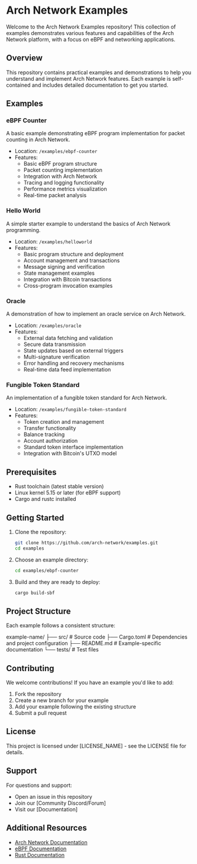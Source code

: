 # Arch Network Examples

Welcome to the Arch Network Examples repository! This collection of examples demonstrates various features and capabilities of the Arch Network platform, with a focus on eBPF and networking applications.

## Overview

This repository contains practical examples and demonstrations to help you understand and implement Arch Network features. Each example is self-contained and includes detailed documentation to get you started.

## Examples

### eBPF Counter
A basic example demonstrating eBPF program implementation for packet counting in Arch Network.

- Location: `/examples/ebpf-counter`
- Features:
  - Basic eBPF program structure
  - Packet counting implementation
  - Integration with Arch Network
  - Tracing and logging functionality
  - Performance metrics visualization
  - Real-time packet analysis

### Hello World
A simple starter example to understand the basics of Arch Network programming.

- Location: `/examples/helloworld`
- Features:
  - Basic program structure and deployment
  - Account management and transactions
  - Message signing and verification
  - State management examples
  - Integration with Bitcoin transactions
  - Cross-program invocation examples

### Oracle
A demonstration of how to implement an oracle service on Arch Network.

- Location: `/examples/oracle`
- Features:
  - External data fetching and validation
  - Secure data transmission
  - State updates based on external triggers
  - Multi-signature verification
  - Error handling and recovery mechanisms
  - Real-time data feed implementation

### Fungible Token Standard
An implementation of a fungible token standard for Arch Network.

- Location: `/examples/fungible-token-standard`
- Features:
  - Token creation and management
  - Transfer functionality
  - Balance tracking
  - Account authorization
  - Standard token interface implementation
  - Integration with Bitcoin's UTXO model

## Prerequisites

- Rust toolchain (latest stable version)
- Linux kernel 5.15 or later (for eBPF support)
- Cargo and rustc installed

## Getting Started

1. Clone the repository:
   ```bash
   git clone https://github.com/arch-network/examples.git
   cd examples
   ```

2. Choose an example directory:
   ```bash
   cd examples/ebpf-counter
   ```

3. Build and they are ready to deploy:
   ```bash
   cargo build-sbf
   ```

## Project Structure

Each example follows a consistent structure:

example-name/
├── src/ # Source code
├── Cargo.toml # Dependencies and project configuration
├── README.md # Example-specific documentation
└── tests/ # Test files


## Contributing

We welcome contributions! If you have an example you'd like to add:

1. Fork the repository
2. Create a new branch for your example
3. Add your example following the existing structure
4. Submit a pull request

## License

This project is licensed under [LICENSE_NAME] - see the LICENSE file for details.

## Support

For questions and support:
- Open an issue in this repository
- Join our [Community Discord/Forum]
- Visit our [Documentation]

## Additional Resources

- [Arch Network Documentation](https://docs.arch.network)
- [eBPF Documentation](https://ebpf.io)
- [Rust Documentation](https://doc.rust-lang.org)